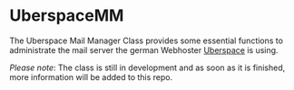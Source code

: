 # UberspaceMM
The Uberspace Mail Manager Class provides some essential functions to administrate the mail server the german Webhoster [Uberspace](https://uberspace.de) is using.

*Please note*: The class is still in development and as soon as it is finished, more information will be added to this repo.